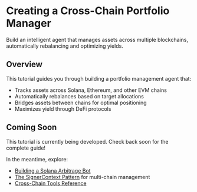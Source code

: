 # Creating a Cross-Chain Portfolio Manager

Build an intelligent agent that manages assets across multiple blockchains, automatically rebalancing and optimizing yields.

## Overview

This tutorial guides you through building a portfolio management agent that:
- Tracks assets across Solana, Ethereum, and other EVM chains
- Automatically rebalances based on target allocations
- Bridges assets between chains for optimal positioning
- Maximizes yield through DeFi protocols

## Coming Soon

This tutorial is currently being developed. Check back soon for the complete guide!

In the meantime, explore:
- [Building a Solana Arbitrage Bot](solana-arbitrage-bot.md)
- [The SignerContext Pattern](../concepts/signer-context.md) for multi-chain management
- [Cross-Chain Tools Reference](../tool-reference/riglr-cross-chain-tools.md)